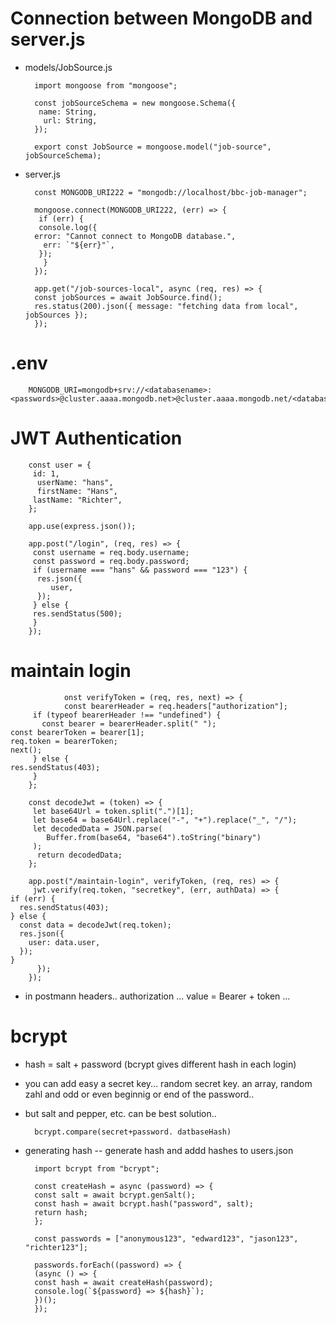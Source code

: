 # Connection between MongoDB and server.js

- models/JobSource.js

        import mongoose from "mongoose";

        const jobSourceSchema = new mongoose.Schema({
         name: String,
          url: String,
        });

        export const JobSource = mongoose.model("job-source", jobSourceSchema);

- server.js

        const MONGODB_URI222 = "mongodb://localhost/bbc-job-manager";

        mongoose.connect(MONGODB_URI222, (err) => {
         if (err) {
         console.log({
        error: "Cannot connect to MongoDB database.",
          err: `"${err}"`,
         });
          }
        });

        app.get("/job-sources-local", async (req, res) => {
        const jobSources = await JobSource.find();
        res.status(200).json({ message: "fetching data from local", jobSources });
        });

# .env

        MONGODB_URI=mongodb+srv://<databasename>:<passwords>@cluster.aaaa.mongodb.net>@cluster.aaaa.mongodb.net/<databasename>

# JWT Authentication

        const user = {
         id: 1,
          userName: "hans",
          firstName: "Hans",
         lastName: "Richter",
        };

        app.use(express.json());

        app.post("/login", (req, res) => {
         const username = req.body.username;
         const password = req.body.password;
         if (username === "hans" && password === "123") {
          res.json({
             user,
          });
         } else {
         res.sendStatus(500);
         }
        });

# maintain login

                onst verifyToken = (req, res, next) => {
                const bearerHeader = req.headers["authorization"];
         if (typeof bearerHeader !== "undefined") {
           const bearer = bearerHeader.split(" ");
    const bearerToken = bearer[1];
    req.token = bearerToken;
    next();
         } else {
    res.sendStatus(403);
         }
        };

        const decodeJwt = (token) => {
         let base64Url = token.split(".")[1];
         let base64 = base64Url.replace("-", "+").replace("_", "/");
         let decodedData = JSON.parse(
            Buffer.from(base64, "base64").toString("binary")
         );
          return decodedData;
        };

        app.post("/maintain-login", verifyToken, (req, res) => {
         jwt.verify(req.token, "secretkey", (err, authData) => {
    if (err) {
      res.sendStatus(403);
    } else {
      const data = decodeJwt(req.token);
      res.json({
        user: data.user,
      });
    }
          });
        });

- in postmann headers.. authorization ... value = Bearer + token ...

# bcrypt

- hash = salt + password (bcrypt gives different hash in each login)

- you can add easy a secret key... random secret key. an array, random zahl and odd or even beginnig or end of the password..

- but salt and pepper, etc. can be best solution..

        bcrypt.compare(secret+password. datbaseHash)

- generating hash -- generate hash and addd hashes to users.json

        import bcrypt from "bcrypt";

        const createHash = async (password) => {
        const salt = await bcrypt.genSalt();
        const hash = await bcrypt.hash("password", salt);
        return hash;
        };

        const passwords = ["anonymous123", "edward123", "jason123", "richter123"];

        passwords.forEach((password) => {
        (async () => {
        const hash = await createHash(password);
        console.log(`${password} => ${hash}`);
        })();
        });
